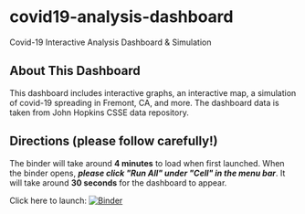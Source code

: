 # covid19-analysis-dashboard
Covid-19 Interactive Analysis Dashboard & Simulation


## About This Dashboard
This dashboard includes interactive graphs, an interactive map, a simulation of covid-19 spreading in Fremont, CA, and more. The dashboard data is taken from John Hopkins CSSE data repository.

## Directions (please follow carefully!)
The binder will take around **4 minutes** to load when first launched. 
When the binder opens, ***please click "Run All" under "Cell" in the menu bar***. It will take around **30 seconds** for the dashboard to appear.

Click here to launch: [![Binder](https://mybinder.org/badge_logo.svg)](https://mybinder.org/v2/gh/ellenfang77/covid19-analysis-dashboard.git/master?filepath=covid_19_analysis.ipynb)


